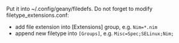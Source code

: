 Put it into ~/.config/geany/filedefs. Do not forget to modify filetype_extensions.conf:

* add file extension into [Extensions] group, e.g. `Nim=*.nim`
* append new filetype into `[Groups]`, e.g. `Misc=Spec;SELinux;Nim;`
